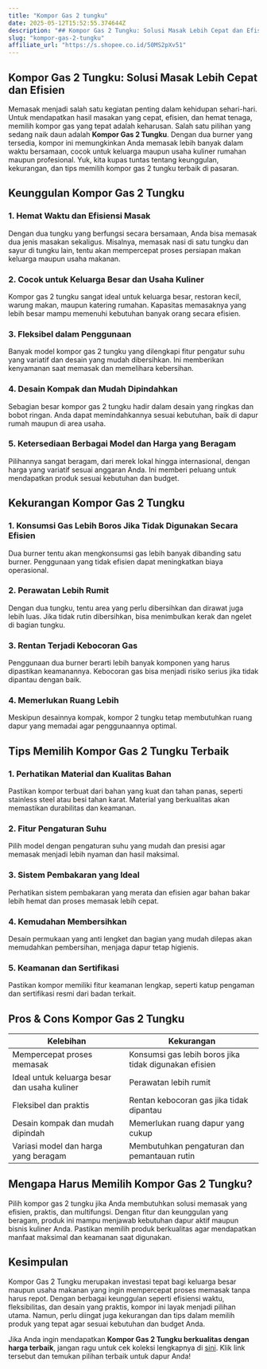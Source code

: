 ```yaml
---
title: "Kompor Gas 2 tungku"
date: 2025-05-12T15:52:55.374644Z
description: "## Kompor Gas 2 Tungku: Solusi Masak Lebih Cepat dan Efisien..."
slug: "kompor-gas-2-tungku"
affiliate_url: "https://s.shopee.co.id/50MS2pXv51"
---
```

## Kompor Gas 2 Tungku: Solusi Masak Lebih Cepat dan Efisien

Memasak menjadi salah satu kegiatan penting dalam kehidupan sehari-hari. Untuk mendapatkan hasil masakan yang cepat, efisien, dan hemat tenaga, memilih kompor gas yang tepat adalah keharusan. Salah satu pilihan yang sedang naik daun adalah **Kompor Gas 2 Tungku**. Dengan dua burner yang tersedia, kompor ini memungkinkan Anda memasak lebih banyak dalam waktu bersamaan, cocok untuk keluarga maupun usaha kuliner rumahan maupun profesional. Yuk, kita kupas tuntas tentang keunggulan, kekurangan, dan tips memilih kompor gas 2 tungku terbaik di pasaran.

## Keunggulan Kompor Gas 2 Tungku

### 1. Hemat Waktu dan Efisiensi Masak
Dengan dua tungku yang berfungsi secara bersamaan, Anda bisa memasak dua jenis masakan sekaligus. Misalnya, memasak nasi di satu tungku dan sayur di tungku lain, tentu akan mempercepat proses persiapan makan keluarga maupun usaha makanan.

### 2. Cocok untuk Keluarga Besar dan Usaha Kuliner
Kompor gas 2 tungku sangat ideal untuk keluarga besar, restoran kecil, warung makan, maupun katering rumahan. Kapasitas memasaknya yang lebih besar mampu memenuhi kebutuhan banyak orang secara efisien.

### 3. Fleksibel dalam Penggunaan
Banyak model kompor gas 2 tungku yang dilengkapi fitur pengatur suhu yang variatif dan desain yang mudah dibersihkan. Ini memberikan kenyamanan saat memasak dan memelihara kebersihan.

### 4. Desain Kompak dan Mudah Dipindahkan
Sebagian besar kompor gas 2 tungku hadir dalam desain yang ringkas dan bobot ringan. Anda dapat memindahkannya sesuai kebutuhan, baik di dapur rumah maupun di area usaha.

### 5. Ketersediaan Berbagai Model dan Harga yang Beragam
Pilihannya sangat beragam, dari merek lokal hingga internasional, dengan harga yang variatif sesuai anggaran Anda. Ini memberi peluang untuk mendapatkan produk sesuai kebutuhan dan budget.

## Kekurangan Kompor Gas 2 Tungku

### 1. Konsumsi Gas Lebih Boros Jika Tidak Digunakan Secara Efisien
Dua burner tentu akan mengkonsumsi gas lebih banyak dibanding satu burner. Penggunaan yang tidak efisien dapat meningkatkan biaya operasional.

### 2. Perawatan Lebih Rumit
Dengan dua tungku, tentu area yang perlu dibersihkan dan dirawat juga lebih luas. Jika tidak rutin dibersihkan, bisa menimbulkan kerak dan ngelet di bagian tungku.

### 3. Rentan Terjadi Kebocoran Gas
Penggunaan dua burner berarti lebih banyak komponen yang harus dipastikan keamanannya. Kebocoran gas bisa menjadi risiko serius jika tidak dipantau dengan baik.

### 4. Memerlukan Ruang Lebih
Meskipun desainnya kompak, kompor 2 tungku tetap membutuhkan ruang dapur yang memadai agar penggunaannya optimal.

## Tips Memilih Kompor Gas 2 Tungku Terbaik

### 1. Perhatikan Material dan Kualitas Bahan
Pastikan kompor terbuat dari bahan yang kuat dan tahan panas, seperti stainless steel atau besi tahan karat. Material yang berkualitas akan memastikan durabilitas dan keamanan.

### 2. Fitur Pengaturan Suhu
Pilih model dengan pengaturan suhu yang mudah dan presisi agar memasak menjadi lebih nyaman dan hasil maksimal.

### 3. Sistem Pembakaran yang Ideal
Perhatikan sistem pembakaran yang merata dan efisien agar bahan bakar lebih hemat dan proses memasak lebih cepat.

### 4. Kemudahan Membersihkan
Desain permukaan yang anti lengket dan bagian yang mudah dilepas akan memudahkan pembersihan, menjaga dapur tetap higienis.

### 5. Keamanan dan Sertifikasi
Pastikan kompor memiliki fitur keamanan lengkap, seperti katup pengaman dan sertifikasi resmi dari badan terkait.

## Pros & Cons Kompor Gas 2 Tungku

| Kelebihan                                              | Kekurangan                                                 |
|---------------------------------------------------------|------------------------------------------------------------|
| Mempercepat proses memasak                            | Konsumsi gas lebih boros jika tidak digunakan efisien    |
| Ideal untuk keluarga besar dan usaha kuliner        | Perawatan lebih rumit                                    |
| Fleksibel dan praktis                                | Rentan kebocoran gas jika tidak dipantau                |
| Desain kompak dan mudah dipindah                      | Memerlukan ruang dapur yang cukup                        |
| Variasi model dan harga yang beragam                | Membutuhkan pengaturan dan pemantauan rutin             |

## Mengapa Harus Memilih Kompor Gas 2 Tungku?

Pilih kompor gas 2 tungku jika Anda membutuhkan solusi memasak yang efisien, praktis, dan multifungsi. Dengan fitur dan keunggulan yang beragam, produk ini mampu menjawab kebutuhan dapur aktif maupun bisnis kuliner Anda. Pastikan memilih produk berkualitas agar mendapatkan manfaat maksimal dan keamanan saat digunakan.

## Kesimpulan

Kompor Gas 2 Tungku merupakan investasi tepat bagi keluarga besar maupun usaha makanan yang ingin mempercepat proses memasak tanpa harus repot. Dengan berbagai keunggulan seperti efisiensi waktu, fleksibilitas, dan desain yang praktis, kompor ini layak menjadi pilihan utama. Namun, perlu diingat juga kekurangan dan tips dalam memilih produk yang tepat agar sesuai kebutuhan dan budget Anda.

Jika Anda ingin mendapatkan **Kompor Gas 2 Tungku berkualitas dengan harga terbaik**, jangan ragu untuk cek koleksi lengkapnya di [sini](https://s.shopee.co.id/50MS2pXv51). Klik link tersebut dan temukan pilihan terbaik untuk dapur Anda!